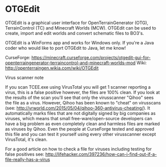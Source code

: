 # OTGEdit

OTGEdit is a graphical user interface for OpenTerrainGenerator (OTG), TerrainControl (TC) and Minecraft Worlds (MCW). OTGEdit can be used to create, import and edit worlds and convert schematic files to BO3's. 

OTGEdit is a WinForms app and works for Windows only. If you're a Java coder who would like to port OTGEdit to Java, let me know! 

CurseForge: https://minecraft.curseforge.com/projects/otgedit-gui-for-openterraingenerator-terraincontrol-and-minecraft-worlds-mod
Wiki: http://openterraingen.wikia.com/wiki/OTGEdit

Virus scanner note

If you scan TCEE.exe using VirusTotal you will get 1 scanner reporting a virus, this is a false positive however, the files are 100% clean. If you look at the results of the scan you'll see that only the virusscanner "Qihoo" sees the file as a virus. However, Qihoo has been known to "cheat" on virusscans (see: http://vrworld.com/2015/05/04/qihoo-360-antivirus-cheating/). It automatically marks files that are not digitally signed by big companies as viruses, which means that small free-ware/open-source developers can have a big problem as even completely clean and harmless files are marked as viruses by Qihoo. Even the people at CurseForge tested and approved this file and you can test it yourself using every other virusscanner except VirusTotal, it's clean.

For a good article on how to check a file for viruses including testing for false positives see: http://lifehacker.com/397236/how-can-i-find-out-if-a-file-really-has-a-virus
